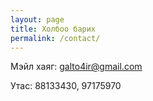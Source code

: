 ```yaml
---
layout: page
title: Холбоо барих
permalink: /contact/
---
```

Мэйл хаяг: galto4ir@gmail.com

Утас: 88133430, 97175970
